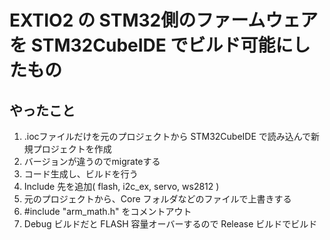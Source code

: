 # EXTIO2 の STM32側のファームウェアを STM32CubeIDE でビルド可能にしたもの

## やったこと

1. .iocファイルだけを元のプロジェクトから STM32CubeIDE で読み込んで新規プロジェクトを作成
2. バージョンが違うのでmigrateする
3. コード生成し、ビルドを行う
4. Include 先を追加( flash, i2c_ex, servo, ws2812 )
5. 元のプロジェクトから、Core フォルダなどのファイルで上書きする
6. #include "arm_math.h" をコメントアウト
7. Debug ビルドだと FLASH 容量オーバーするので Release ビルドでビルド
   

